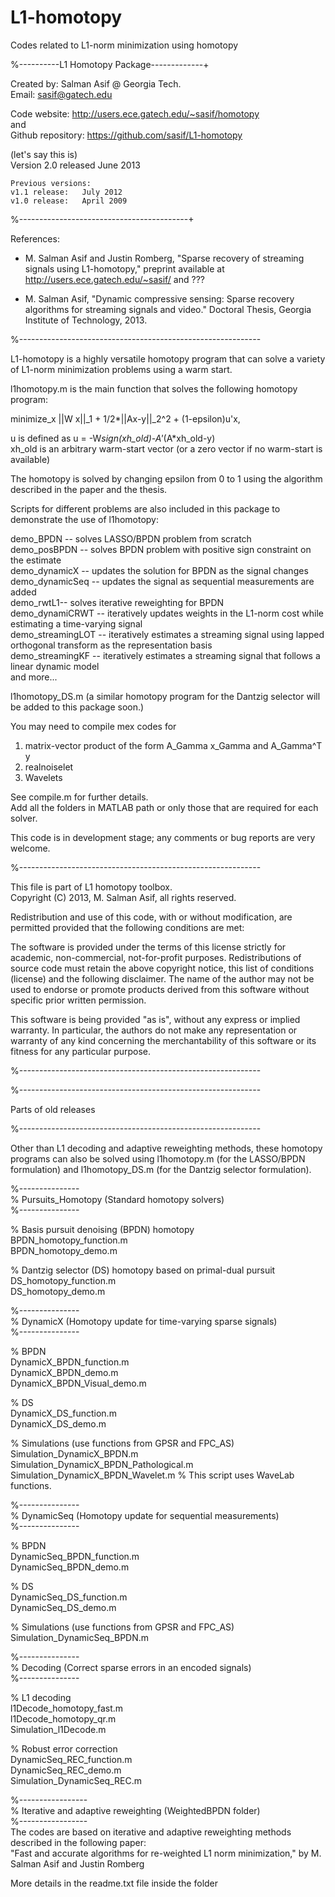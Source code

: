 L1-homotopy
===========

Codes related to L1-norm minimization using homotopy

%----------L1 Homotopy Package-------------+

Created by: Salman Asif @ Georgia Tech.  
Email: sasif@gatech.edu  

  
Code website: http://users.ece.gatech.edu/~sasif/homotopy  
and  
Github repository: https://github.com/sasif/L1-homotopy  
  
  (let's say this is)  
  	Version 2.0 released June 2013  
  	
	Previous versions:   
  	v1.1 release:	July 2012
  	v1.0 release: 	April 2009
	
%------------------------------------------+

References: 

- M. Salman Asif and Justin Romberg, "Sparse recovery of streaming signals using L1-homotopy," preprint available at http://users.ece.gatech.edu/~sasif/ and ???  

- M. Salman Asif, "Dynamic compressive sensing: Sparse recovery algorithms for streaming signals and video." Doctoral Thesis, Georgia Institute of Technology, 2013. 

%------------------------------------------------------------

L1-homotopy is a highly versatile homotopy program that can solve a variety of L1-norm minimization problems using a warm start.   

l1homotopy.m is the main function that solves the following homotopy program:   

minimize_x  ||W x||_1 + 1/2*||Ax-y||_2^2 + (1-epsilon)u'x,  

u is defined as u = -W*sign(xh_old)-A'*(A*xh_old-y)   
xh_old is an arbitrary warm-start vector (or a zero vector if no warm-start is available)  

The homotopy is solved by changing epsilon from 0 to 1 using the algorithm described in the paper and the thesis.  


Scripts for different problems are also included in this package to demonstrate the use of l1homotopy:   
 
demo_BPDN -- solves LASSO/BPDN problem from scratch  
demo_posBPDN -- solves BPDN problem with positive sign constraint on the estimate  
demo_dynamicX -- updates the solution for BPDN as the signal changes  
demo_dynamicSeq -- updates the signal as sequential measurements are added  
demo_rwtL1-- solves iterative reweighting for BPDN  
demo_dynamiCRWT -- iteratively updates weights in the L1-norm cost while estimating a time-varying signal  
demo_streamingLOT -- iteratively estimates a streaming signal using lapped orthogonal transform as the representation basis  
demo_streamingKF -- iteratively estimates a streaming signal that follows a linear dynamic model  
and more...   

l1homotopy_DS.m (a similar homotopy program for the Dantzig selector will be added to this package soon.)  


You may need to compile mex codes for  
1. matrix-vector product of the form A_Gamma x_Gamma and A_Gamma^T y  
2. realnoiselet  
3. Wavelets
  
See compile.m for further details.   
Add all the folders in MATLAB path or only those that are required for each solver.   

This code is in development stage; any comments or bug reports are very welcome.  

%------------------------------------------------------------  

This file is part of L1 homotopy toolbox.  
Copyright (C) 2013, M. Salman Asif, all rights reserved.  

Redistribution and use of this code, with or without modification, are permitted provided that the following conditions are met:  

The software is provided under the terms of this license strictly for academic, non-commercial, not-for-profit purposes. Redistributions of source code must retain the above copyright notice, this list of conditions (license) and the following disclaimer. The name of the author may not be used to endorse or promote products derived from this software without specific prior written permission.   

This software is being provided "as is", without any express or implied warranty. In particular, the authors do not make any representation or warranty of any kind concerning the merchantability of this software or its fitness for any particular purpose.  

%------------------------------------------------------------  



%------------------------------------------------------------

Parts of old releases

%------------------------------------------------------------


Other than L1 decoding and adaptive reweighting methods, these homotopy programs can also be solved using l1homotopy.m (for the LASSO/BPDN formulation) and l1homotopy_DS.m (for the Dantzig selector formulation).


%---------------  
% Pursuits_Homotopy (Standard homotopy solvers)  
%---------------  

% Basis pursuit denoising (BPDN) homotopy  
BPDN_homotopy_function.m  
BPDN_homotopy_demo.m  

% Dantzig selector (DS) homotopy based on primal-dual pursuit  
DS_homotopy_function.m  
DS_homotopy_demo.m  
 
%---------------  
% DynamicX (Homotopy update for time-varying sparse signals)  
%---------------  

% BPDN  
DynamicX_BPDN_function.m  
DynamicX_BPDN_demo.m  
DynamicX_BPDN_Visual_demo.m  

% DS  
DynamicX_DS_function.m  
DynamicX_DS_demo.m  

% Simulations (use functions from GPSR and FPC_AS)  
Simulation_DynamicX_BPDN.m  
Simulation_DynamicX_BPDN_Pathological.m  
Simulation_DynamicX_BPDN_Wavelet.m % This script uses WaveLab functions.  

%---------------  
% DynamicSeq (Homotopy update for sequential measurements)  
%---------------  

% BPDN   
DynamicSeq_BPDN_function.m  
DynamicSeq_BPDN_demo.m  

% DS  
DynamicSeq_DS_function.m  
DynamicSeq_DS_demo.m  
 
% Simulations (use functions from GPSR and FPC_AS)  
Simulation_DynamicSeq_BPDN.m  
 
%---------------  
% Decoding (Correct sparse errors in an encoded signals)  
%---------------  

% L1 decoding  
l1Decode_homotopy_fast.m  
l1Decode_homotopy_qr.m  
Simulation_l1Decode.m   

% Robust error correction  
DynamicSeq_REC_function.m  
DynamicSeq_REC_demo.m  
Simulation_DynamicSeq_REC.m  
  

%-----------------  
% Iterative and adaptive reweighting (WeightedBPDN folder)  
%-----------------  
The codes are based on iterative and adaptive reweighting methods described in the following paper:  
"Fast and accurate algorithms for re-weighted L1 norm minimization," by M. Salman Asif and Justin Romberg  
  
More details in the readme.txt file inside the folder  
